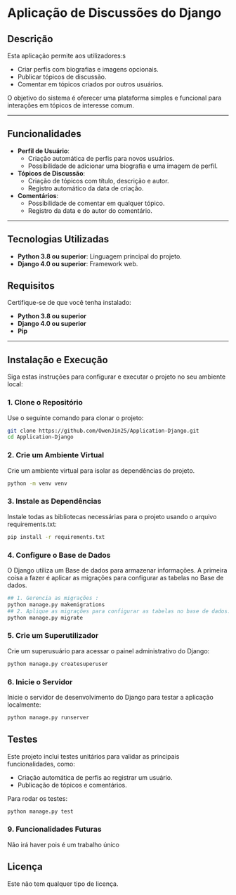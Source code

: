 # Aplicação de Discussões do Django

## Descrição

Esta aplicação permite aos utilizadores:s
- Criar perfis com biografias e imagens opcionais.
- Publicar tópicos de discussão.
- Comentar em tópicos criados por outros usuários.

O objetivo do sistema é oferecer uma plataforma simples e funcional para interações em tópicos de interesse comum.

---

## Funcionalidades

- **Perfil de Usuário**:
  - Criação automática de perfis para novos usuários.
  - Possibilidade de adicionar uma biografia e uma imagem de perfil.
- **Tópicos de Discussão**:
  - Criação de tópicos com título, descrição e autor.
  - Registro automático da data de criação.
- **Comentários**:
  - Possibilidade de comentar em qualquer tópico.
  - Registro da data e do autor do comentário.

---
## Tecnologias Utilizadas

- **Python 3.8 ou superior**: Linguagem principal do projeto.
- **Django 4.0 ou superior**: Framework web.

## Requisitos

Certifique-se de que você tenha instalado:
- **Python 3.8 ou superior**
- **Django 4.0 ou superior**
- **Pip** 

---

## Instalação e Execução

Siga estas instruções para configurar e executar o projeto no seu ambiente local:

### **1. Clone o Repositório**
Use o seguinte comando para clonar o projeto:
```bash
git clone https://github.com/OwenJin25/Application-Django.git
cd Application-Django
```
### **2. Crie um Ambiente Virtual**

Crie um ambiente virtual para isolar as dependências do projeto.
```bash
python -m venv venv
```

### **3. Instale as Dependências**

Instale todas as bibliotecas necessárias para o projeto usando o arquivo requirements.txt:
```bash
pip install -r requirements.txt
```
### **4. Configure o Base de Dados**

O Django utiliza um Base de dados para armazenar informações. A primeira coisa a fazer é aplicar as migrações para configurar as tabelas no Base de dados.
```bash
## 1. Gerencia as migrações :
python manage.py makemigrations
## 2. Aplique as migrações para configurar as tabelas no base de dados:
python manage.py migrate
```
### **5. Crie um Superutilizador**
Crie um superusuário para acessar o painel administrativo do Django:

```bash
python manage.py createsuperuser
```

### **6. Inicie o Servidor**
Inicie o servidor de desenvolvimento do Django para testar a aplicação localmente:

```bash
python manage.py runserver
```

## Testes

Este projeto inclui testes unitários para validar as principais funcionalidades, como:
- Criação automática de perfis ao registrar um usuário.
- Publicação de tópicos e comentários.

Para rodar os testes:
```bash
python manage.py test
```
### **9. Funcionalidades Futuras**

Não irá haver pois é um trabalho único

## Licença

Este não tem qualquer tipo de licença.